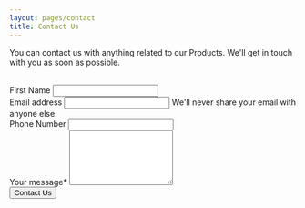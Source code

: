 ```yaml
---
layout: pages/contact
title: Contact Us
---
```



<div class="col-md-8">
    <p class="description">You can contact us with anything related to our Products. We&apos;ll get in touch with you as soon as possible.
        <br>
        <br>
    </p>
    <!-- Begin Mailchimp Signup Form -->
    <link href="//cdn-images.mailchimp.com/embedcode/classic-10_7.css" rel="stylesheet" type="text/css">
    <style type="text/css">
        #mc_embed_signup{background:#fff; clear:left; font:14px Helvetica,Arial,sans-serif; }
        /* Add your own Mailchimp form style overrides in your site stylesheet or in this style block.
           We recommend moving this block and the preceding CSS link to the HEAD of your HTML file. */
    </style>
    <script type='text/javascript' src='//s3.amazonaws.com/downloads.mailchimp.com/js/mc-validate.js'></script><script type='text/javascript'>(function($) {window.fnames = new Array(); window.ftypes = new Array();fnames[0]='EMAIL';ftypes[0]='email';fnames[1]='FNAME';ftypes[1]='text';fnames[2]='LNAME';ftypes[2]='text';fnames[4]='PHONE';ftypes[4]='phone';fnames[3]='MMERGE3';ftypes[3]='text';}(jQuery));var $mcj = jQuery.noConflict(true);</script>
    <!--End mc_embed_signup-->
    <form role="form" action="https://submit.jotform.us/submit/83516955630159/" method="post" name="form_83516955630159" id="83516955630159" accept-charset="utf-8" class="validate" novalidate>
        <div class="form-group">
            <label for="input_8" class="bmd-label-floating">First Name </label>
            <input type="text" id="input_8" name="q8_fullName" class="form-control">
        </div>
        <div class="form-group">
            <label for="input_7" class="bmd-label-floating">Email address</label>
            <input type="email" id="input_7" name="q7_email" class="form-control required email" >
            <span class="bmd-help">We'll never share your email with anyone else.</span>
        </div>
        <div class="form-group">
            <label for="input_10_phone" class="bmd-label-floating">Phone Number </label>
            <input type="text" name="q10_phoneNumber[phone]" class="form-control" value="" id="input_10_phone">
        </div>
        <div class="form-group label-floating">
            <label class="form-control-label bmd-label-floating" for="input_4"> Your message<span class="asterisk">*</span></label>
            <textarea  id="input_4" class="form-control required" name="q4_message4" rows="6"></textarea>
        </div>
        <div id="mce-responses" class="clear">
            <div class="response" id="mce-error-response" style="display:none"></div>
            <div class="response" id="mce-success-response" style="display:none"></div>
        </div>    <!-- real people should not fill this in and expect good things - do not remove this or risk form bot signups-->
        <div style="position: absolute; left: -5000px;" aria-hidden="true"><input type="text" name="b_bce033e07038a450c7d446ca4_c371d8e30f" tabindex="-1" value=""></div>
        <div class="submit text-center">
            <input type="submit" class="btn btn-primary btn-raised btn-round" value="Contact Us" name="subscribe" id="input_2">
        </div>
    </form>
</div>